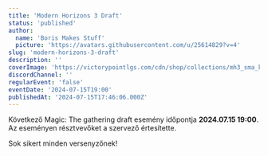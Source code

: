 ```yaml
---
title: 'Modern Horizons 3 Draft'
status: 'published'
author:
  name: 'Boris Makes Stuff'
  picture: 'https://avatars.githubusercontent.com/u/25614829?v=4'
slug: 'modern-horizons-3-draft'
description: ''
coverImage: 'https://victorypointlgs.com/cdn/shop/collections/mh3_sma_key_1640x680_en_1519x630.jpg?v=1708957972'
discordChannel: ''
regularEvent: 'false'
eventDate: '2024-07-15T19:00'
publishedAt: '2024-07-15T17:46:06.000Z'
---
```


Következő Magic: The gathering draft esemény időpontja **2024.07.15 19:00**. Az eseményen résztvevőket a szervező értesítette.

Sok sikert minden versenyzőnek!